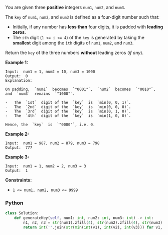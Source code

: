 You are given three  **positive**  integers  `num1`,  `num2`, and  `num3`.

The  `key`  of  `num1`,  `num2`, and  `num3`  is defined as a four-digit number such that:

- Initially, if any number has  **less than**  four digits, it is padded with  **leading zeros**.
- The  `ith`  digit (`1 <= i <= 4`) of the  `key`  is generated by taking the  **smallest**  digit among the  `ith`
  digits of  `num1`,  `num2`, and  `num3`.

Return the  `key`  of the three numbers  **without**  leading zeros (_if any_).

**Example 1:**

```
Input:  num1 = 1, num2 = 10, num3 = 1000
Output:  0
Explanation:

On padding,  `num1`  becomes  `"0001"`,  `num2`  becomes  `"0010"`, and  `num3`  remains  `"1000"`.

-   The  `1st`  digit of the  `key`  is  `min(0, 0, 1)`.
-   The  `2nd`  digit of the  `key`  is  `min(0, 0, 0)`.
-   The  `3rd`  digit of the  `key`  is  `min(0, 1, 0)`.
-   The  `4th`  digit of the  `key`  is  `min(1, 0, 0)`.

Hence, the  `key`  is  `"0000"`, i.e. 0.
```

**Example 2:**

```
Input:  num1 = 987, num2 = 879, num3 = 798
Output:  777
```

**Example 3:**

```
Input:  num1 = 1, num2 = 2, num3 = 3
Output:  1
```

**Constraints:**

- `1 <= num1, num2, num3 <= 9999`

### Python

```python
class Solution:
    def generateKey(self, num1: int, num2: int, num3: int) -> int:
        n1, n2, n3 = str(num1).zfill(4), str(num2).zfill(4), str(num3).zfill(4)
        return int(''.join(str(min(int(v1), int(v2), int(v3))) for v1, v2, v3 in zip(n1, n2, n3)))
```